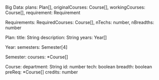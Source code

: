 Big Data:
plans: Plan[],
originalCourses: Course[],
workingCourses: Course[],
requirement: Requirement

Requirements:
RequiredCourses: Course[],
nTechs: number,
nBreadths: number

Plan:
title: String
description: String
years: Year[]

Year:
semesters: Semester[4]

Semester:
courses: \*Course[]

Course:
department: String
id: number
tech: boolean
breadth: boolean
preReq: \*Course[]
credits: number
